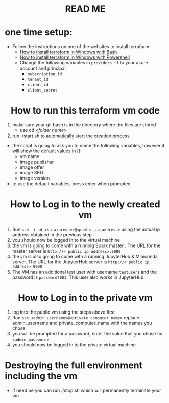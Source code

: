 # <center>READ ME
# one time setup: 
* Follow the instructions on one of the websites to install terraform
  * [How to install terraform in Windows with Bash](https://docs.microsoft.com/en-us/azure/developer/terraform/get-started-windows-bash?tabs=bash)
  * [How to install terraform in Windows with Powershell](https://docs.microsoft.com/en-us/azure/developer/terraform/get-started-windows-powershell?tabs=bash)
  * Change the following variables in `providers.tf` to your azure account and principal
    * `subscription_id`
    * `tenant_id`
    * `client_id`
    * `client_secret`
    
# <center>How to run this terraform vm code

1. make sure your git bash is in the directory where the files are stored
   * use cd <*folder name*>
2. run ./start.sh to automatically start the creation process.
  - the script is going to ask you to name the following variables, however it will show the default values in []: 
    - vm name
    - image publisher
    - image offer 
    - image SKU
    - image version
  - to use the default variables, press enter when prompted
   

# <center>How to Log in to the newly created vm

1. Run `ssh -i id_rsa azureuser@<public_ip_address>` using the actual ip address obtained in the previous step
2. you should now be logged in to the virtual machine
3. the vm is going to come with a running Spark master . The URL for the master server is `http://< public ip address>:8080`
4. the vm is also going to come with a running JupyterHub & Miniconda server. The URL for the JupyterHub server is `http://< public ip address>:8000`
5. The VM has an additional test user with username `testuser1` and the password is `password2001`. This user also works in JupyterHub. 

# <center>How to Log in to the private vm
1. log into the public vm using the steps above first 
2. Run `ssh <admin_username>@<private_computer_name>` replace admin_username and private_computer_name with the
names you chose
3. you will be prompted for a password, enter the value that you chose for  `<admin_password>`  
4. you should now be logged in to the private virtual machine

 
 
# Destroying the full environment including the vm 
* if need be you can run ./stop.sh which will permanently terminate your vm
